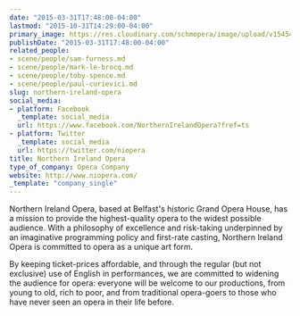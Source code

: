 ```yaml
---
date: "2015-03-31T17:48:00-04:00"
lastmod: "2015-10-31T14:29:00-04:00"
primary_image: https://res.cloudinary.com/schmopera/image/upload/v1545409169/media/webhook-uploads/1446316140532/Logo---NIO.jpg.jpg
publishDate: "2015-03-31T17:48:00-04:00"
related_people:
- scene/people/sam-furness.md
- scene/people/mark-le-brocq.md
- scene/people/toby-spence.md
- scene/people/paul-curievici.md
slug: northern-ireland-opera
social_media:
- platform: Facebook
  _template: social_media
  url: https://www.facebook.com/NorthernIrelandOpera?fref=ts
- platform: Twitter
  _template: social_media
  url: https://twitter.com/niopera
title: Northern Ireland Opera
type_of_company: Opera Company
website: http://www.niopera.com/
_template: "company_single"
---
```


<p>
	Northern Ireland Opera, based at Belfast's historic Grand Opera House, has a mission to provide the highest-quality opera to the widest possible audience. With a philosophy of excellence and risk-taking underpinned by an imaginative programming policy and first-rate casting, Northern Ireland Opera is committed to opera as a unique art form.
</p>
<p>
	By keeping ticket-prices affordable, and through the regular (but not exclusive) use of English in performances, we are committed to widening the audience for opera: everyone will be welcome to our productions, from young to old, rich to poor, and from traditional opera-goers to those who have never seen an opera in their life before.
</p>
